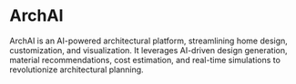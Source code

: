 # ArchAI
ArchAI is an AI-powered architectural platform, streamlining home design, customization, and visualization. It leverages AI-driven design generation, material recommendations, cost estimation, and real-time simulations to revolutionize architectural planning.
